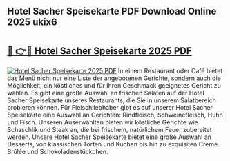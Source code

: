 ## Hotel Sacher Speisekarte PDF Download Online 2025 ukix6

# <h2><a href="http://gcc77g1.nevu.top/?p=Hotel+Sacher+Speisekarte">🔗 👉🔴 Hotel Sacher Speisekarte 2025 PDF</a></h2>

[![Hotel Sacher Speisekarte 2025 PDF](https://i.imgur.com/dBaPXMq.png)](http://gcc77g1.nevu.top/?p=Hotel+Sacher+Speisekarte)
In einem Restaurant oder Café bietet das Menü nicht nur eine Liste der angebotenen Gerichte, sondern auch die Möglichkeit, ein köstliches und für Ihren Geschmack geeignetes Gericht zu wählen. Es gibt eine große Auswahl an frischen Salaten auf der Hotel Sacher Speisekarte unseres Restaurants, die Sie in unserem Salatbereich probieren können. Für Fleischliebhaber gibt es auf unserer Hotel Sacher Speisekarte eine Auswahl an Gerichten: Rindfleisch, Schweinefleisch, Huhn und Fisch. Unseren Auserwählten bieten wir köstliche Gerichte wie Schaschlik und Steak an, die bei frischem, natürlichem Feuer zubereitet werden. Unsere Hotel Sacher Speisekarte bietet eine große Auswahl an Desserts, von klassischen Torten und Kuchen bis hin zu exquisiten Crème Brûlée und Schokoladenstückchen.
